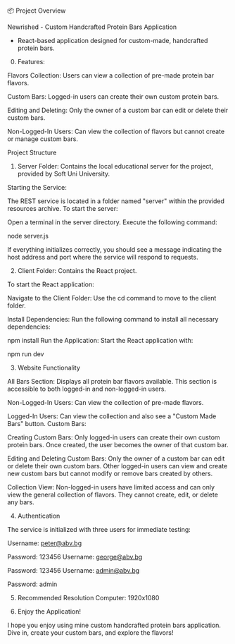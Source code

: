 📦 Project Overview

Newrished -
Custom Handcrafted Protein Bars Application

- React-based application designed for custom-made, handcrafted protein bars.

0. Features:

Flavors Collection: Users can view a collection of pre-made protein bar flavors.

Custom Bars: Logged-in users can create their own custom protein bars.

Editing and Deleting: Only the owner of a custom bar can edit or delete their custom bars.

Non-Logged-In Users: Can view the collection of flavors but cannot create or manage custom bars.

Project Structure

1. Server Folder: Contains the local educational server for the project, provided by Soft Uni University.

Starting the Service:

The REST service is located in a folder named "server" within the provided resources archive. To start the server:

Open a terminal in the server directory.
Execute the following command:

node server.js

If everything initializes correctly, you should see a message indicating the host address and port where the service will respond to requests.

2. Client Folder: Contains the React project.

To start the React application:

Navigate to the Client Folder: Use the cd command to move to the client folder. 

Install Dependencies: Run the following command to install all necessary dependencies:


npm install
Run the Application: Start the React application with:


npm run dev


3. Website Functionality

All Bars Section: Displays all protein bar flavors available. This section is accessible to both logged-in and non-logged-in users.

Non-Logged-In Users: Can view the collection of pre-made flavors.

Logged-In Users: Can view the collection and also see a "Custom Made Bars" button.
Custom Bars:

Creating Custom Bars: Only logged-in users can create their own custom protein bars. Once created, the user becomes the owner of that custom bar.

Editing and Deleting Custom Bars: Only the owner of a custom bar can edit or delete their own custom bars. Other logged-in users can view and create new custom bars but cannot modify or remove bars created by others.

Collection View: Non-logged-in users have limited access and can only view the general collection of flavors. They cannot create, edit, or delete any bars.

4. Authentication

The service is initialized with three users for immediate testing:

Username: peter@abv.bg

Password: 123456
Username: george@abv.bg

Password: 123456
Username: admin@abv.bg

Password: admin

5. Recommended Resolution
Computer: 1920x1080

6. Enjoy the Application!

I hope you enjoy using mine custom handcrafted protein bars application. Dive in, create your custom bars, and explore the flavors!
